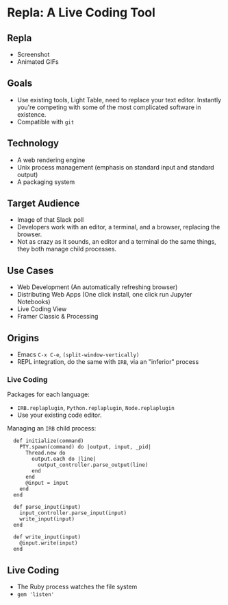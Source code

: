 # Repla: A Live Coding Tool

## Repla

- Screenshot
- Animated GIFs

## Goals

- Use existing tools, Light Table, need to replace your text editor. Instantly you're competing with some of the most complicated software in existence.
- Compatible with `git`

## Technology

- A web rendering engine
- Unix process management (emphasis on standard input and standard output)
- A packaging system

## Target Audience

- Image of that Slack poll
- Developers work with an editor, a terminal, and a browser, replacing the browser.
- Not as crazy as it sounds, an editor and a terminal do the same things, they both manage child processes.


## Use Cases

- Web Development (An automatically refreshing browser)
- Distributing Web Apps (One click install, one click run Jupyter Notebooks)
- Live Coding View
- Framer Classic & Processing

## Origins

- Emacs `C-x C-e`, `(split-window-vertically)`
- REPL integration, do the same with `IRB`, via an "inferior" process

### Live Coding

Packages for each language:

- `IRB.replaplugin`, `Python.replaplugin`, `Node.replaplugin`
- Use your existing code editor.

Managing an `IRB` child process:

      def initialize(command)
        PTY.spawn(command) do |output, input, _pid|
          Thread.new do
            output.each do |line|
              output_controller.parse_output(line)
            end
          end
          @input = input
        end
      end

      def parse_input(input)
        input_controller.parse_input(input)
        write_input(input)
      end

      def write_input(input)
        @input.write(input)
      end

## Live Coding

- The Ruby process watches the file system
- `gem 'listen'`

